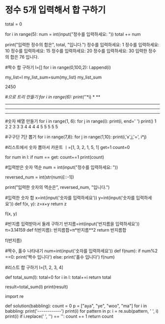 
# 정수 5개 입력해서 합 구하기
total = 0

for i in range(5):
    num = int(input("정수를 입력하세요: "))
    total += num

print("입력한 정수의 합은", total, "입니다.")
정수를 입력하세요: 1
정수를 입력하세요: 10
정수를 입력하세요: 15
정수를 입력하세요: 20
정수를 입력하세요: 30
입력한 정수의 합은 76 입니다.

#짝수 합 구하기
l=[]
for i in range(0,100,2):
    l.append(i)

my_list=l
my_list_sum=sum(my_list)
my_list_sum

2450

#*으로 트리 만들기
for i in range(6):
    print('*'*i)
*
**
***
****
*****

#숫자 배열 만들기
for i in range(1, 6):
    for j in range(i):
        print(i, end=' ')
    print()
1 
2 2 
3 3 3 
4 4 4 4 
5 5 5 5 5 

#구구단 7단 뽑기
for i in range(7,8):
    for j in range(1,10):
        print(i,'x',j,'=', i*j)

#리스트에서 숫자 뽑아서 카운트
ㅣ=[1, 3, 2, 1, 5, 1]
get=1
count=0

for num in l:
    if num == get:
        count+=1
print(count)

#입력받은 숫자 역순
num = int(input("정수를 입력하세요: "))

reversed_num = int(str(num)[::-1])

print("입력한 숫자의 역순은", reversed_num, "입니다.")

#입력한 숫자 합
x=int(input('숫자를 입력하세요'))
y=int(input('숫자를 입력하세요'))
def f(x, y):
    z=x+y
    return z

f(x, y)

#반지름 입력받아서 둘레 구하기
반지름=int(input('반지름을 입력하세요'))
π=3.14159
def f(반지름):
    반지름합=π*반지름**2
    return 반지름합

f(반지름)

#짝수, 홀수 나타내기
num=int(input('숫자를 입력하세요'))
def f(num):
    if num%2 ==0:
        print('짝수 입니다')
    else: print('홀수 입니다')
f(num)

#리스트 합 구하기
l=[1, 2, 3, 4]

def total_sum(l):
    total=0
    for i in l:
        total+=i
    return total

result=total_sum(l)
print(result)

import re

def solution(babbling):
    count = 0
    p = ["aya", "ye", "woo", "ma"]
    for i in babbling:
        print('------------')
        print(i)
        for pattern in p:
            i = re.sub(pattern, ' ', i)
            print(i)
        if i.replace(' ', '') == '':
            count += 1
    return count